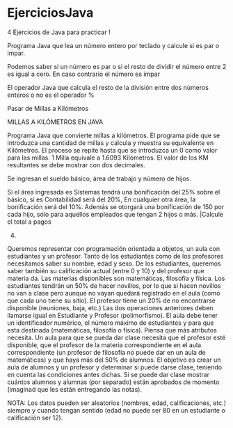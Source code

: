 # EjerciciosJava
4 Ejercicios de Java para practicar !


Programa Java que lea un número entero por teclado y calcule si es par o impar.

Podemos saber si un número es par o si el resto de dividir el número entre 2 es igual a cero. En caso contrario el número es impar

El operador Java que calcula el resto de la división entre dos números enteros o no es el operador %


Pasar de Millas a Kilómetros

MILLAS A KILÓMETROS EN JAVA

Programa Java que convierte millas a kilómetros. El programa pide que se introduzca una cantidad de millas y calcula y muestra su equivalente en Kilómetros. El proceso se repite hasta que se introduzca un 0 como valor para las millas.
1 Milla equivale a 1.6093 Kilómetros.
El valor de los KM resultantes se debe mostrar con dos decimales.


Se ingresan el sueldo básico, área de trabajo y número de hijos.

Si el área ingresada es
Sistemas tendrá una bonificación del 25% sobre el básico,
si es Contabilidad será del 20%,
En cualquier otra área, la bonificación será del 10%.
Además se otorgará una bonificación de 150 por cada hijo, sólo para aquellos empleados que tengan 2 hijos o más. 
|Calcule el total a pagos


4.
 Queremos representar con programación orientada a objetos, un aula con estudiantes y un profesor.
Tanto de los estudiantes como de los profesores necesitamos saber su nombre, edad y sexo. De los estudiantes, queremos saber también su calificación actual (entre 0 y 10) y del profesor que materia da.
Las materias disponibles son matemáticas, filosofía y física.
Los estudiantes tendrán un 50% de hacer novillos, por lo que sí hacen novillos no van a clase pero aunque no vayan quedará registrado en el aula (como que cada uno tiene su sitio).
El profesor tiene un 20% de no encontrarse disponible (reuniones, baja, etc.)
Las dos operaciones anteriores deben llamarse igual en Estudiante y Profesor (polimorfismo).
El aula debe tener un identificador numérico, el número máximo de estudiantes y para que esta destinada (matemáticas, filosofía o física). Piensa que más atributos necesita.
Un aula para que se pueda dar clase necesita que el profesor esté disponible, que el profesor de la materia correspondiente en el aula correspondiente (un profesor de filosofía no puede dar en un aula de matemáticas) y que haya más del 50% de alumnos.
El objetivo es crear un aula de alumnos y un profesor y determinar si puede darse clase, teniendo en cuenta las condiciones antes dichas.
Si se puede dar clase mostrar cuántos alumnos y alumnas (por separado) están aprobados de momento (imaginad que les están entregando las notas).

NOTA: Los datos pueden ser aleatorios (nombres, edad, calificaciones, etc.) siempre y cuando tengan sentido (edad no puede ser 80 en un estudiante o calificación ser 12).
